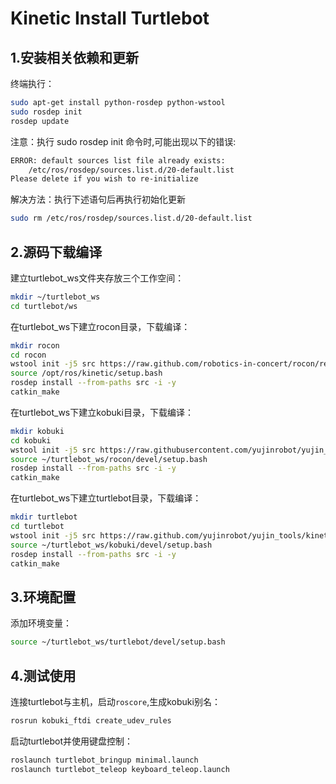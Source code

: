 # Kinetic Install Turtlebot
## 1.安装相关依赖和更新
终端执行：
```bash
sudo apt-get install python-rosdep python-wstool  
sudo rosdep init
rosdep update
```
注意：执行 sudo rosdep init 命令时,可能出现以下的错误:
```bash
ERROR: default sources list file already exists:
    /etc/ros/rosdep/sources.list.d/20-default.list
Please delete if you wish to re-initialize
```
解决方法：执行下述语句后再执行初始化更新
```bash
sudo rm /etc/ros/rosdep/sources.list.d/20-default.list
```
## 2.源码下载编译
建立turtlebot_ws文件夹存放三个工作空间：
```bash
mkdir ~/turtlebot_ws
cd turtlebot/ws
```
在turtlebot_ws下建立rocon目录，下载编译：
```bash
mkdir rocon
cd rocon
wstool init -j5 src https://raw.github.com/robotics-in-concert/rocon/release/kinetic/rocon.rosinstall
source /opt/ros/kinetic/setup.bash 
rosdep install --from-paths src -i -y 
catkin_make
```
在turtlebot_ws下建立kobuki目录，下载编译：
```bash
mkdir kobuki
cd kobuki
wstool init -j5 src https://raw.githubusercontent.com/yujinrobot/yujin_tools/kinetic-devel/rosinstalls/kinetic/kobuki.rosinstall
source ~/turtlebot_ws/rocon/devel/setup.bash
rosdep install --from-paths src -i -y
catkin_make
```
在turtlebot_ws下建立turtlebot目录，下载编译：
```bash
mkdir turtlebot
cd turtlebot
wstool init -j5 src https://raw.github.com/yujinrobot/yujin_tools/kinetic-devel/rosinstalls/kinetic/turtlebot.rosinstall
source ~/turtlebot_ws/kobuki/devel/setup.bash
rosdep install --from-paths src -i -y
catkin_make
```
## 3.环境配置
添加环境变量：
```bash
source ~/turtlebot_ws/turtlebot/devel/setup.bash
```
## 4.测试使用
连接turtlebot与主机，启动`roscore`,生成kobuki别名：
```bash
rosrun kobuki_ftdi create_udev_rules
```
启动turtlebot并使用键盘控制：
```bash
roslaunch turtlebot_bringup minimal.launch 
roslaunch turtlebot_teleop keyboard_teleop.launch
```
